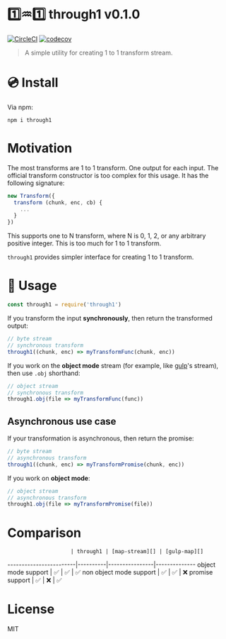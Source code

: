 # :one::aquarius::one: through1 v0.1.0

[![CircleCI](https://circleci.com/gh/kt3k/through1.svg?style=svg)](https://circleci.com/gh/kt3k/through1)
[![codecov](https://codecov.io/gh/kt3k/through1/branch/master/graph/badge.svg)](https://codecov.io/gh/kt3k/through1)

> A simple utility for creating 1 to 1 transform stream.

# :cd: Install

Via npm:

    npm i through1

# Motivation

The most transforms are 1 to 1 transform. One output for each input. The official transform constructor is too complex for this usage. It has the following signature:

```js
new Transform({
  transform (chunk, enc, cb) {
    ...
  }
})
```

This supports one to N transform, where N is 0, 1, 2, or any arbitrary positive integer. This is too much for 1 to 1 transform.

`through1` provides simpler interface for creating 1 to 1 transform.

# :memo: Usage

```js
const through1 = require('through1')
```

If you transform the input **synchronously**, then return the transformed output:

```js
// byte stream
// synchronous transform
through1((chunk, enc) => myTransformFunc(chunk, enc))
```

If you work on the **object mode** stream (for example, like [gulp][]'s stream), then use `.obj` shorthand:

```js
// object stream
// synchronous transform
through1.obj(file => myTransformFunc(func))
```

## Asynchronous use case

If your transformation is asynchronous, then return the promise:

```js
// byte stream
// asynchronous transform
through1((chunk, enc) => myTransformPromise(chunk, enc))
```

If you work on **object mode**:

```js
// object stream
// asynchronous transform
through1.obj(file => myTransformPromise(file))
```

# Comparison

                        | through1 | [map-stream][] | [gulp-map][]
------------------------|----------|----------------|--------------
object mode support     | ✅        | ✅              | ✅
non object mode support | ✅        | ✅              | ❌
promise support         | ✅        | ❌              | ✅

# License

MIT

[through2]: https://npm.im/through2
[gulp]: https://npm.im/gulp
[map-stream]: https://npm.im/map-stream
[gulp-map]: https://npm.im/gulp-map
